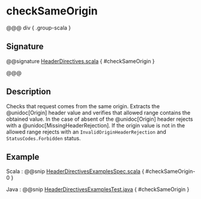 # checkSameOrigin

@@@ div { .group-scala }

## Signature

@@signature [HeaderDirectives.scala]($akka-http$/akka-http/src/main/scala/akka/http/scaladsl/server/directives/HeaderDirectives.scala) { #checkSameOrigin }

@@@

## Description

Checks that request comes from the same origin. Extracts the @unidoc[Origin] header value and verifies that allowed range
contains the obtained value. In the case of absent of the @unidoc[Origin] header rejects with a @unidoc[MissingHeaderRejection].
If the origin value is not in the allowed range rejects with an `InvalidOriginHeaderRejection`
and `StatusCodes.Forbidden` status.

## Example

Scala
:  @@snip [HeaderDirectivesExamplesSpec.scala]($test$/scala/docs/http/scaladsl/server/directives/HeaderDirectivesExamplesSpec.scala) { #checkSameOrigin-0 }

Java
:  @@snip [HeaderDirectivesExamplesTest.java]($test$/java/docs/http/javadsl/server/directives/HeaderDirectivesExamplesTest.java) { #checkSameOrigin }
